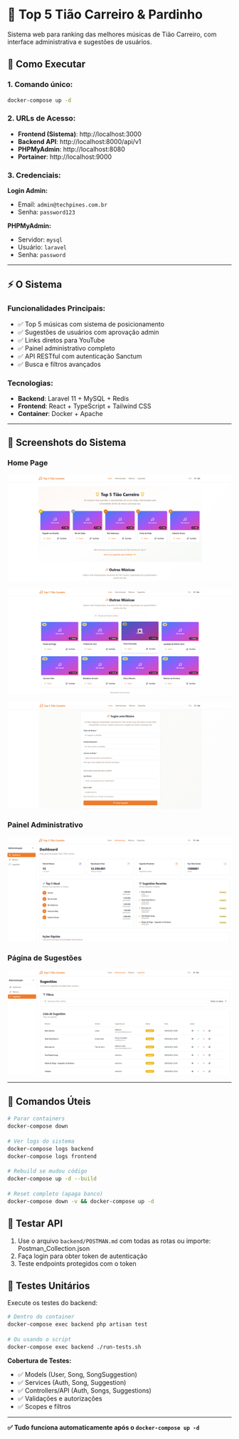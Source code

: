 # 🎵 Top 5 Tião Carreiro & Pardinho

Sistema web para ranking das melhores músicas de Tião Carreiro, com interface administrativa e sugestões de usuários.

## 🚀 Como Executar

### 1. Comando único:
```bash
docker-compose up -d
```

### 2. URLs de Acesso:
- **Frontend (Sistema)**: http://localhost:3000
- **Backend API**: http://localhost:8000/api/v1
- **PHPMyAdmin**: http://localhost:8080
- **Portainer**: http://localhost:9000

### 3. Credenciais:

**Login Admin:**
- Email: `admin@techpines.com.br`  
- Senha: `password123`

**PHPMyAdmin:**
- Servidor: `mysql`
- Usuário: `laravel`
- Senha: `password`

---

## ⚡ O Sistema

### Funcionalidades Principais:
- ✅ Top 5 músicas com sistema de posicionamento
- ✅ Sugestões de usuários com aprovação admin
- ✅ Links diretos para YouTube
- ✅ Painel administrativo completo
- ✅ API RESTful com autenticação Sanctum
- ✅ Busca e filtros avançados

### Tecnologias:
- **Backend**: Laravel 11 + MySQL + Redis
- **Frontend**: React + TypeScript + Tailwind CSS
- **Container**: Docker + Apache

---

## 📱 Screenshots do Sistema

### Home Page
![alt text](image.png)

![alt text](image-1.png)

![alt text](image-4.png)
### Painel Administrativo
![alt text](image-2.png)

### Página de Sugestões
![alt text](image-3.png)

---

## 🔧 Comandos Úteis

```bash
# Parar containers
docker-compose down

# Ver logs do sistema
docker-compose logs backend
docker-compose logs frontend

# Rebuild se mudou código
docker-compose up -d --build

# Reset completo (apaga banco)
docker-compose down -v && docker-compose up -d
```

## 🧪 Testar API

1. Use o arquivo `backend/POSTMAN.md` com todas as rotas ou importe: Postman_Collection.json
2. Faça login para obter token de autenticação
3. Teste endpoints protegidos com o token

## 🔬 Testes Unitários

Execute os testes do backend:

```bash
# Dentro do container
docker-compose exec backend php artisan test

# Ou usando o script
docker-compose exec backend ./run-tests.sh
```

**Cobertura de Testes:**
- ✅ Models (User, Song, SongSuggestion)
- ✅ Services (Auth, Song, Suggestion) 
- ✅ Controllers/API (Auth, Songs, Suggestions)
- ✅ Validações e autorizações
- ✅ Scopes e filtros

---

**✅ Tudo funciona automaticamente após o `docker-compose up -d`**


